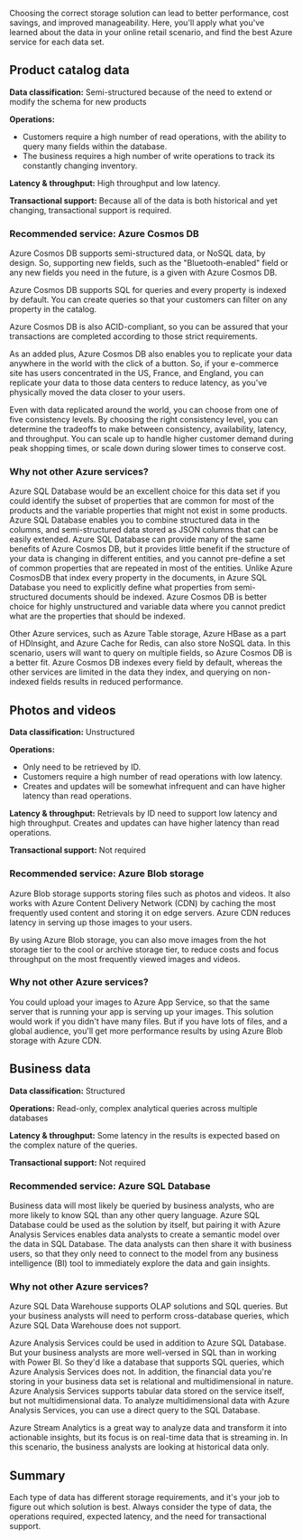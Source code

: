 Choosing the correct storage solution can lead to better performance, cost savings, and improved manageability. Here, you'll apply what you've learned about the data in your online retail scenario, and find the best Azure service for each data set. 

## Product catalog data

**Data classification:** Semi-structured because of the need to extend or modify the schema for new products

**Operations:**

- Customers require a high number of read operations, with the ability to query many fields within the database.
- The business requires a high number of write operations to track its constantly changing inventory.

**Latency & throughput:** High throughput and low latency.

**Transactional support:** Because all of the data is both historical and yet changing, transactional support is required. 

### Recommended service: Azure Cosmos DB

Azure Cosmos DB supports semi-structured data, or NoSQL data, by design. So, supporting new fields, such as the "Bluetooth-enabled" field or any new fields you need in the future, is a given with Azure Cosmos DB.

Azure Cosmos DB supports SQL for queries and every property is indexed by default. You can create queries so that your customers can filter on any property in the catalog.

Azure Cosmos DB is also ACID-compliant, so you can be assured that your transactions are completed according to those strict requirements.

As an added plus, Azure Cosmos DB also enables you to replicate your data anywhere in the world with the click of a button. So, if your e-commerce site has users concentrated in the US, France, and England, you can replicate your data to those data centers to reduce latency, as you've physically moved the data closer to your users. 

Even with data replicated around the world, you can choose from one of five consistency levels. By choosing the right consistency level, you can determine the tradeoffs to make between consistency, availability, latency, and throughput. You can scale up to handle higher customer demand during peak shopping times, or scale down during slower times to conserve cost.

### Why not other Azure services?

Azure SQL Database would be an excellent choice for this data set if you could identify the subset of properties that are common for most of the products and the variable properties that might not exist in some products. Azure SQL Database enables you to combine structured data in the columns, and semi-structured data stored as JSON columns that can be easily extended. Azure SQL Database can provide many of the same benefits of Azure Cosmos DB, but it provides little benefit if the structure of your data is changing in different entities, and you cannot pre-define a set of common properties that are repeated in most of the entities. Unlike Azure CosmosDB that index every property in the documents, in Azure SQL Database you need to explicitly define what properties from semi-structured documents should be indexed. Azure Cosmos DB is better choice for highly unstructured and variable data where you cannot predict what are the properties that should be indexed.

Other Azure services, such as Azure Table storage, Azure HBase as a part of HDInsight, and Azure Cache for Redis, can also store NoSQL data. In this scenario, users will want to query on multiple fields, so Azure Cosmos DB is a better fit. Azure Cosmos DB indexes every field by default, whereas the other services are limited in the data they index, and querying on non-indexed fields results in reduced performance.

## Photos and videos

**Data classification:** Unstructured

**Operations:**

- Only need to be retrieved by ID.
- Customers require a high number of read operations with low latency.
- Creates and updates will be somewhat infrequent and can have higher latency than read operations.

**Latency & throughput:** Retrievals by ID need to support low latency and high throughput. Creates and updates can have higher latency than read operations.

**Transactional support:** Not required

### Recommended service: Azure Blob storage

Azure Blob storage supports storing files such as photos and videos. It also works with Azure Content Delivery Network (CDN) by caching the most frequently used content and storing it on edge servers. Azure CDN reduces latency in serving up those images to your users.

By using Azure Blob storage, you can also move images from the hot storage tier to the cool or archive storage tier, to reduce costs and focus throughput on the most frequently viewed images and videos.

### Why not other Azure services?

You could upload your images to Azure App Service, so that the same server that is running your app is serving up your images. This solution would work if you didn't have many files. But if you have lots of files, and a global audience, you'll get more performance results by using Azure Blob storage with Azure CDN.

## Business data

**Data classification:** Structured

**Operations:** Read-only, complex analytical queries across multiple databases

**Latency & throughput:** Some latency in the results is expected based on the complex nature of the queries.

**Transactional support:** Not required

### Recommended service: Azure SQL Database

Business data will most likely be queried by business analysts, who are more likely to know SQL than any other query language. Azure SQL Database could be used as the solution by itself, but pairing it with Azure Analysis Services enables data analysts to create a semantic model over the data in SQL Database. The data analysts can then share it with business users, so that they only need to connect to the model from any business intelligence (BI) tool to immediately explore the data and gain insights. 

### Why not other Azure services?

Azure SQL Data Warehouse supports OLAP solutions and SQL queries. But your business analysts will need to perform cross-database queries, which Azure SQL Data Warehouse does not support.

Azure Analysis Services could be used in addition to Azure SQL Database. But your business analysts are more well-versed in SQL than in working with Power BI. So they'd like a database that supports SQL queries, which Azure Analysis Services does not. In addition, the financial data you're storing in your business data set is relational and multidimensional in nature. Azure Analysis Services supports tabular data stored on the service itself, but not multidimensional data. To analyze multidimensional data with Azure Analysis Services, you can use a direct query to the SQL Database.

Azure Stream Analytics is a great way to analyze data and transform it into actionable insights, but its focus is on real-time data that is streaming in. In this scenario, the business analysts are looking at historical data only.

## Summary

Each type of data has different storage requirements, and it's your job to figure out which solution is best. Always consider the type of data, the operations required, expected latency, and the need for transactional support.
